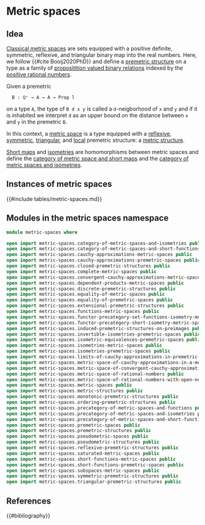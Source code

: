 # Metric spaces

## Idea

[Classical metric spaces](https://en.wikipedia.org/wiki/Metric_space#Definition)
are sets equipped with a positive definite, symmetric, reflexive, and triangular
binary map into the real numbers. Here, we follow {{#cite Booij2020PhD}} and
define a [premetric structure](metric-spaces.premetric-structures.md) on a type
as a family of
[propositition valued binary relations](foundation.binary-relations.md) indexed
by the
[positive rational numbers](elementary-number-theory.positive-rational-numbers.md).

Given a premetric

```text
  B : ℚ⁺ → A → A → Prop l
```

on a type `A`, the type of `B d x y` is called a `d`-neigborhood of `x` and `y`
and if it is inhabited we interpret `d` as an upper bound on the distance
between `x` and `y` in the premetric `B`.

In this context, a [metric space](metric-spaces.metric-spaces.md) is a type
equipped with a [reflexive](metric-spaces.reflexive-premetric-structures.md),
[symmetric](metric-spaces.symmetric-premetric-structures.md),
[triangular](metric-spaces.triangular-premetric-structures.md), and
[local](metric-spaces.extensional-premetric-structures.md) premetric structure:
a [metric structure](metric-spaces.metric-structures.md).

[Short maps](metric-spaces.short-functions-metric-spaces.md) and
[isometries](metric-spaces.isometries-metric-spaces.md) are homomorphisms
between metric spaces and define the
[category of metric space and short maps](metric-spaces.category-of-metric-spaces-and-short-functions.md)
and the
[category of metric spaces and isometries](metric-spaces.category-of-metric-spaces-and-isometries.md).

## Instances of metric spaces

{{#include tables/metric-spaces.md}}

## Modules in the metric spaces namespace

```agda
module metric-spaces where

open import metric-spaces.category-of-metric-spaces-and-isometries public
open import metric-spaces.category-of-metric-spaces-and-short-functions public
open import metric-spaces.cauchy-approximations-metric-spaces public
open import metric-spaces.cauchy-approximations-premetric-spaces public
open import metric-spaces.closed-premetric-structures public
open import metric-spaces.complete-metric-spaces public
open import metric-spaces.convergent-cauchy-approximations-metric-spaces public
open import metric-spaces.dependent-products-metric-spaces public
open import metric-spaces.discrete-premetric-structures public
open import metric-spaces.equality-of-metric-spaces public
open import metric-spaces.equality-of-premetric-spaces public
open import metric-spaces.extensional-premetric-structures public
open import metric-spaces.functions-metric-spaces public
open import metric-spaces.functor-precategory-set-functions-isometry-metric-spaces public
open import metric-spaces.functor-precategory-short-isometry-metric-spaces public
open import metric-spaces.induced-premetric-structures-on-preimages public
open import metric-spaces.invertible-isometries-premetric-spaces public
open import metric-spaces.isometric-equivalences-premetric-spaces public
open import metric-spaces.isometries-metric-spaces public
open import metric-spaces.isometries-premetric-spaces public
open import metric-spaces.limits-of-cauchy-approximations-in-premetric-spaces public
open import metric-spaces.metric-space-of-cauchy-approximations-in-a-metric-space public
open import metric-spaces.metric-space-of-convergent-cauchy-approximations-in-a-metric-space public
open import metric-spaces.metric-space-of-rational-numbers public
open import metric-spaces.metric-space-of-rational-numbers-with-open-neighborhoods public
open import metric-spaces.metric-spaces public
open import metric-spaces.metric-structures public
open import metric-spaces.monotonic-premetric-structures public
open import metric-spaces.ordering-premetric-structures public
open import metric-spaces.precategory-of-metric-spaces-and-functions public
open import metric-spaces.precategory-of-metric-spaces-and-isometries public
open import metric-spaces.precategory-of-metric-spaces-and-short-functions public
open import metric-spaces.premetric-spaces public
open import metric-spaces.premetric-structures public
open import metric-spaces.pseudometric-spaces public
open import metric-spaces.pseudometric-structures public
open import metric-spaces.reflexive-premetric-structures public
open import metric-spaces.saturated-metric-spaces public
open import metric-spaces.short-functions-metric-spaces public
open import metric-spaces.short-functions-premetric-spaces public
open import metric-spaces.subspaces-metric-spaces public
open import metric-spaces.symmetric-premetric-structures public
open import metric-spaces.triangular-premetric-structures public
```

## References

{{#bibliography}}
